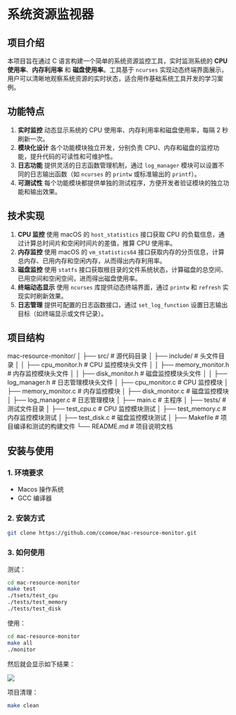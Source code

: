 # 系统资源监视器

## 项目介绍

本项目旨在通过 C 语言构建一个简单的系统资源监控工具，实时监测系统的 **CPU 使用率**、**内存利用率** 和 **磁盘使用率**。工具基于 `ncurses` 实现动态终端界面展示，用户可以清晰地观察系统资源的实时状态，适合用作基础系统工具开发的学习案例。

## 功能特点

1. **实时监控**
   动态显示系统的 CPU 使用率、内存利用率和磁盘使用率，每隔 2 秒刷新一次。
2. **模块化设计**
   各个功能模块独立开发，分别负责 CPU、内存和磁盘的监控功能，提升代码的可读性和可维护性。
3. **日志功能**
   提供灵活的日志函数管理机制，通过 `log_manager` 模块可以设置不同的日志输出函数（如 `ncurses` 的 `printw` 或标准输出的 `printf`）。
4. **可测试性**
   每个功能模块都提供单独的测试程序，方便开发者验证模块的独立功能和输出效果。

## 技术实现

1. **CPU 监控**
   使用 macOS 的 `host_statistics` 接口获取 CPU 的负载信息，通过计算总时间片和空闲时间片的差值，推算 CPU 使用率。
2. **内存监控**
   使用 macOS 的 `vm_statistics64` 接口获取内存的分页信息，计算总内存、已用内存和空闲内存，从而得出内存利用率。
3. **磁盘监控**
   使用 `statfs` 接口获取根目录的文件系统状态，计算磁盘的总空间、已用空间和空闲空间，进而得出磁盘使用率。
4. **终端动态显示**
   使用 `ncurses` 库提供动态终端界面，通过 `printw` 和 `refresh` 实现实时刷新效果。
5. **日志管理**
   提供可配置的日志函数接口，通过 `set_log_function` 设置日志输出目标（如终端显示或文件记录）。



## 项目结构

mac-resource-monitor/
│
├── src/                   # 源代码目录
│   ├── include/           # 头文件目录
│   │   ├── cpu_monitor.h      # CPU 监控模块头文件
│   │   ├── memory_monitor.h   # 内存监控模块头文件
│   │   ├── disk_monitor.h     # 磁盘监控模块头文件
│   │   ├── log_manager.h      # 日志管理模块头文件
│   ├── cpu_monitor.c      # CPU 监控模块
│   ├── memory_monitor.c   # 内存监控模块
│   ├── disk_monitor.c     # 磁盘监控模块
│   ├── log_manager.c      # 日志管理模块
│   ├── main.c             # 主程序
│
├── tests/                 # 测试文件目录
│   ├── test_cpu.c         # CPU 监控模块测试
│   ├── test_memory.c      # 内存监控模块测试
│   ├── test_disk.c        # 磁盘监控模块测试
│
├── Makefile               # 项目编译和测试的构建文件
└── README.md              # 项目说明文档



## 安装与使用

### 1. 环境要求

- Macos 操作系统
- GCC 编译器

### 2. 安装方式

```sh
git clone https://github.com/ccomoe/mac-resource-monitor.git
```

### 3. 如何使用

测试：

```sh
cd mac-resource-monitor
make test
./tsets/test_cpu
./tests/test_memory
./tests/test_disk
```

使用：

```sh
cd mac-resource-monitor
make all
./monitor
```

  然后就会显示如下结果：

![](https://s3.bmp.ovh/imgs/2025/01/06/619c46867500885d.png)

项目清理：

```sh
make clean
```

